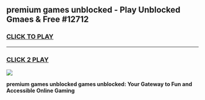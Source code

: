 
## premium games unblocked - Play Unblocked Gmaes & Free #12712
<h3>
<a href="https://news.freeplayer.one?title=premium_games_unblocked&ref=24F">CLICK TO PLAY</a></h3>
<hr>

<h3>
<a href="https://news.freeplayer.one?title=premium_games_unblocked&ref=24F">CLICK 2 PLAY</a>
  
</h3>

<a href="https://news.freeplayer.one?title=premium_games_unblocked&ref=24F/"><img src="https://clearcache.store/games.png"></a>


**premium games unblocked games unblocked: Your Gateway to Fun and Accessible Online Gaming**
